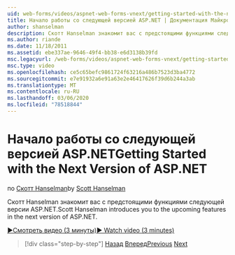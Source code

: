 ```yaml
---
uid: web-forms/videos/aspnet-web-forms-vnext/getting-started-with-the-next-version-of-aspnet
title: Начало работы со следующей версией ASP.NET | Документация Майкрософт
author: shanselman
description: Скотт Hanselman знакомит вас с предстоящими функциями следующей версии ASP.NET.
ms.author: riande
ms.date: 11/18/2011
ms.assetid: ebe337ae-9646-49f4-bb38-e6d3138b39fd
msc.legacyurl: /web-forms/videos/aspnet-web-forms-vnext/getting-started-with-the-next-version-of-aspnet
msc.type: video
ms.openlocfilehash: ce5c65befc9861724f63216a486b7523d3ba4772
ms.sourcegitcommit: e7e91932a6e91a63e2e46417626f39d6b244a3ab
ms.translationtype: MT
ms.contentlocale: ru-RU
ms.lasthandoff: 03/06/2020
ms.locfileid: "78518844"
---
```

# <a name="getting-started-with-the-next-version-of-aspnet"></a><span data-ttu-id="78920-103">Начало работы со следующей версией ASP.NET</span><span class="sxs-lookup"><span data-stu-id="78920-103">Getting Started with the Next Version of ASP.NET</span></span>

<span data-ttu-id="78920-104">по [Скотт Hanselman](https://github.com/shanselman)</span><span class="sxs-lookup"><span data-stu-id="78920-104">by [Scott Hanselman](https://github.com/shanselman)</span></span>

<span data-ttu-id="78920-105">Скотт Hanselman знакомит вас с предстоящими функциями следующей версии ASP.NET.</span><span class="sxs-lookup"><span data-stu-id="78920-105">Scott Hanselman introduces you to the upcoming features in the next version of ASP.NET.</span></span>

[<span data-ttu-id="78920-106">&#9654;Смотреть видео (3 минуты)</span><span class="sxs-lookup"><span data-stu-id="78920-106">&#9654; Watch video (3 minutes)</span></span>](https://channel9.msdn.com/Blogs/ASP-NET-Site-Videos/getting-started-with-the-next-version-of-aspnet)

> [!div class="step-by-step"]
> <span data-ttu-id="78920-107">[Назад](aspnet-vnext-videos-bundling-and-minification.md)
> [Вперед](aspnet-and-web-tools-20122.md)</span><span class="sxs-lookup"><span data-stu-id="78920-107">[Previous](aspnet-vnext-videos-bundling-and-minification.md)
[Next](aspnet-and-web-tools-20122.md)</span></span>
